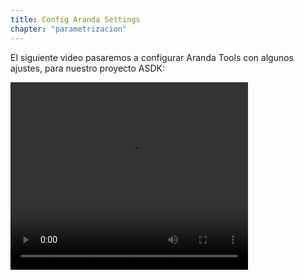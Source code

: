 ```yaml
---
title: Config Aranda Settings
chapter: "parametrizacion"
---
```


El siguiente video pasaremos a configurar Aranda Tools con algunos ajustes, para nuestro proyecto ASDK:

<video width="380" height="300" controls> <source src="*" type="video/mp4"> Your browser does not support the video tag. </video>
